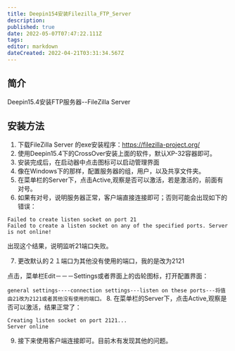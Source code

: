 ```yaml
---
title: Deepin154安装Filezilla_FTP_Server
description: 
published: true
date: 2022-05-07T07:47:22.111Z
tags: 
editor: markdown
dateCreated: 2022-04-21T03:31:34.567Z
---
```


## 简介
Deepin15.4安装FTP服务器--FileZilla Server

## 安装方法

1. 下载FileZilla Server 的exe安装程序：<https://filezilla-project.org/>
2. 使用Deepin15.4下的CrossOver安装上面的软件，默认XP-32容器即可。
3. 安装完成后，在启动器中点击图标可以启动管理界面
4. 像在Windows下的那样，配置服务器的组，用户，以及共享文件夹。
5. 在菜单栏的Server下，点击Active,观察是否可以激活，若是激活的，前面有对号。
6. 如果有对号，说明服务器正常，客户端直接连接即可；否则可能会出现如下的错误：

```
Failed to create listen socket on port 21
Failed to create a listen socket on any of the specified ports. Server is not online!
```

出现这个结果，说明监听21端口失败。

7. 更改默认的２１端口为其他没有使用的端口，我的是改为2121

点击，菜单栏Edit－－－Settings或者界面上的齿轮图标，打开配置界面：

```general settings----connection settings---listen on these ports---将值由21改为2121或者其他没有使用的端口。```
8. 在菜单栏的Server下，点击Active,观察是否可以激活，结果正常了：

```
Creating listen socket on port 2121...
Server online
```

9. 接下来使用客户端连接即可。目前木有发现其他的问题。

